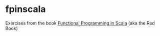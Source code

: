 # fpinscala
Exercises from the book [Functional Programming in Scala](https://www.manning.com/books/functional-programming-in-scala) (aka the Red Book)
